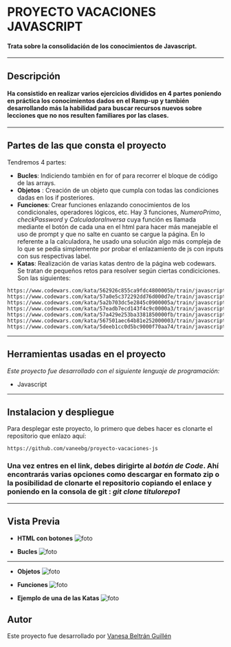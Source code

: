 # PROYECTO VACACIONES JAVASCRIPT

#### Trata sobre la consolidación de los conocimientos de Javascript.
---

## Descripción ##
#### Ha consistido en realizar varios ejercicios divididos en 4 partes poniendo en práctica los conocimientos dados en el Ramp-up y también desarrollando más la habilidad para buscar recursos nuevos sobre lecciones que no nos resulten familiares por las clases.
---

## Partes de las que consta el proyecto ##

Tendremos 4 partes:
-  **Bucles**: Indiciendo también en for of para recorrer el bloque de código de las arrays.
- **Objetos** : Creación de un objeto que cumpla con todas las condiciones dadas en los if posteriores.
- **Funciones**: Crear funciones enlazando conocimientos de los condicionales, operadores lógicos, etc. Hay 3 funciones, _NumeroPrimo_, _checkPassword_ y _CalculadoraInversa_ cuya función es llamada mediante el botón de cada una en el html para hacer más manejable el uso de prompt y que no salte en cuanto se cargue la página. 
En lo referente a la calculadora, he usado una solución algo más compleja de lo que se pedía simplemente por probar el enlazamiento de js con inputs con sus respectivas label.
- **Katas**: Realización de varias katas dentro de la página web codewars. Se tratan de pequeños retos para resolver según ciertas condiciciones. Son las siguientes:
```
https://www.codewars.com/kata/562926c855ca9fdc4800005b/train/javascript
https://www.codewars.com/kata/57a0e5c372292dd76d000d7e/train/javascript
https://www.codewars.com/kata/5a2b703dc5e2845c0900005a/train/javascript
https://www.codewars.com/kata/57eadb7ecd143f4c9c0000a3/train/javascript
https://www.codewars.com/kata/57a429e253ba3381850000fb/train/javascript
https://www.codewars.com/kata/567501aec64b81e252000003/train/javascript
https://www.codewars.com/kata/5deeb1cc0d5bc9000f70aa74/train/javascript
````



---
## Herramientas usadas en el proyecto ####
_Este proyecto fue desarrollado con el siguiente lenguaje de programación:_ 

* Javascript


---

## Instalacion y despliegue ####
Para desplegar este proyecto, lo primero que debes hacer es clonarte el repositorio que enlazo aquí:

```
https://github.com/vaneebg/proyecto-vacaciones-js
```

### Una vez entres en el link, debes dirigirte al _botón de Code_. Ahí encontrarás varias opciones como descargar en formato zip o la posibilidad de clonarte el repositorio copiando el enlace y poniendo en la consola de git : _git clone titulorepo1_
---
## Vista Previa ##
* **HTML con botones**
![foto](/VISTA%20PREVIA.png)

* **Bucles**
![foto](/BUCLES.png)
---

* **Objetos**
![foto](/bojetos.png)

* **Funciones**
![foto](/funciones.png)

* **Ejemplo de una de las Katas**
![foto](/kata.png)

## Autor ##
Este proyecto fue desarrollado por [Vanesa Beltrán Guillén](https://github.com/vaneebg)

